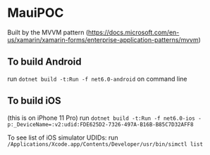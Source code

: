 # MauiPOC

Built by the MVVM pattern (<https://docs.microsoft.com/en-us/xamarin/xamarin-forms/enterprise-application-patterns/mvvm>)

## To build Android

run ```dotnet build -t:Run -f net6.0-android``` on command line

## To build iOS

(this is on iPhone 11 Pro)
run ```dotnet build -t:Run -f net6.0-ios -p:_DeviceName=:v2:udid:FDE625D2-7326-497A-B16B-B85C7D32AFF8```

To see list of iOS simulator UDIDs:
run ```/Applications/Xcode.app/Contents/Developer/usr/bin/simctl list```